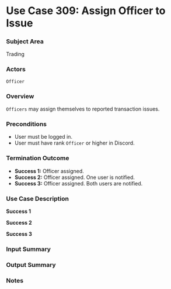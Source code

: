 # Use Case 309: Assign Officer to Issue

### Subject Area
Trading

### Actors
`Officer`

### Overview
`Officers` may assign themselves to reported transaction issues.

### Preconditions
- User must be logged in.
- User must have rank `Officer` or higher in Discord.

### Termination Outcome
- **Success 1:** Officer assigned.
- **Success 2:** Officer assigned. One user is notified.
- **Success 3:** Officer assigned. Both users are notified.

### Use Case Description
**Success 1**

**Success 2**

**Success 3**


### Input Summary


### Output Summary


### Notes
